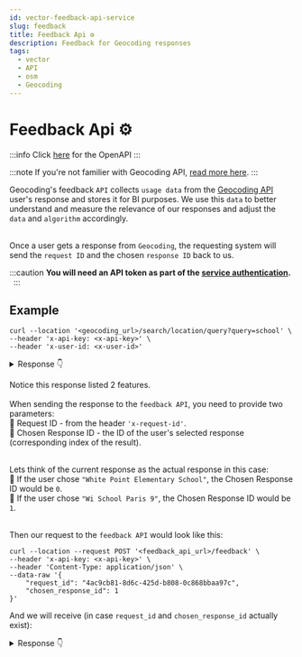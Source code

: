 ```yaml
---
id: vector-feedback-api-service
slug: feedback
title: Feedback Api ⚙️
description: Feedback for Geocoding responses
tags:
  - vector
  - API
  - osm
  - Geocoding
---
```


# Feedback Api ⚙️

:::info
Click [here](/docs/MapColonies/vector/services/feedback-api/api) for the OpenAPI
:::

:::note
If you're not familier with Geocoding API, [read more here](/docs/MapColonies/vector/Services/geocoding/README.md).
:::

Geocoding's feedback `API` collects `usage data` from the [Geocoding API](/docs/MapColonies/vector/Services/geocoding/README.md) user's response and stores it for BI purposes. We use this `data` to better understand and measure the relevance of our responses and adjust the `data` and `algorithm` accordingly.<br/><br/>

Once a user gets a response from `Geocoding`, the requesting system will send the `request ID` and the chosen `response ID` back to us.<br/>

:::caution
**You will need an API token as part of the [service authentication](/docs/MapColonies/authentication). &nbsp;**
:::



## Example

```curl title="Geocoding's Query Search Request"
curl --location '<geocoding_url>/search/location/query?query=school' \
--header 'x-api-key: <x-api-key>' \
--header 'x-user-id: <x-user-id>'
```

<details style={{"background-color": "#f6f8fa", border: "var(--ifm-alert-border-width) solid var(--ifm-alert-border-color)", "border-left-width": "var(--ifm-alert-border-left-width)", color: "black"}}> 
<summary>Response 👇</summary>

##### Response headers
```json
"x-request-id": "4ac9cb81-8d6c-425d-b808-0c868bbaa97c"
```

##### Response payload
```json
{
    "type": "FeatureCollection",
    "geocoding": {
        "version": "0.1.0",
        "query": {
            "query": "school",
            "disable_fuzziness": false,
            "limit": 5
        },
        "response": {
            "results_count": 2,
            "max_score": 1.2880917,
            "match_latency_ms": 7,
            "name": "",
            "place_types": [
                "education"
            ],
            "sub_place_types": [
                "school"
            ],
            "hierarchies": []
        }
    },
    "features": [
        {
            "type": "Feature",
            "geometry": {
                "coordinates": [ [ [ -118.30812263653988, 33.71684417247593 ],
                        [ -118.30861990876181, 33.71674433152869 ],
                        [ -118.30879709771484, 33.71635922964194 ],
                        [ -118.30619642115158, 33.71550819588987 ],
                        [ -118.30586490633668, 33.715921827872904 ],
                        [ -118.30587062210924, 33.716183318328746 ],
                        [ -118.30812263653988, 33.71684417247593 ]
                    ]
                ],
                "type": "Polygon"
            },
            "properties": {
                "score": 1.2880917,
                "matches": [ { "layer": "osm_schools", "source": "OSM", "source_id": [ "1a5b981b-bb0e-44dd-b9e2-424b92f2de49" ] } ],
                "names": { "en": [ "White Point Elementary School" ], "fr": [ "Escuela Primaria White Point" ], "default": [ "White Point Elementary School" ], "display": "White Point Elementary School" },
                "placetype": "education",
                "sub_placetype": "school",
                "regions": [ { "region": "USA", "sub_region_names": [ "Los Angeles" ] } ]
            }
        },
        {
            "type": "Feature",
            "geometry": {
                "coordinates": [ [
                        [ 2.346441270696971, 48.88088750665477 ],
                        [ 2.3462780852304945, 48.88018258877358 ],
                        [ 2.347503576087604, 48.87999951892243 ],
                        [ 2.347737155284733, 48.88070864783427 ],
                        [ 2.346441270696971, 48.88088750665477 ] ] ],
                "type": "Polygon"
            },
            "properties": {
                "score": 1.2880917,
                "matches": [
                    { "layer": "osm_schools", "source": "OSM", "source_id": [ "dc02a3f9-156a-4f61-85bd-fd040cd322a3" ] } ],
                "names": { "en": [ "Wi School Paris 9" ], "fr": [ "Ecole Wi Paris 9" ], "default": [ "Wi School Paris 9" ], "display": "Wi School Paris 9" },
                "placetype": "education",
                "sub_placetype": "school",
                "regions": [ { "region": "FRANCE", "sub_region_names": [ "Paris" ] } ]
            }
        }
    ]
}
```
</details>

Notice this response listed 2 features.<br/><br/>
When sending the response to the `feedback API`, you need to provide two parameters:<br/>
📍 Request ID - from the header `'x-request-id'`.<br/>
📍 Chosen Response ID - the ID of the user's selected response (corresponding index of the result). <br/><br/>

Lets think of the current response as the actual response in this case:<br/>
📍 If the user chose `"White Point Elementary School"`, the Chosen Response ID would be `0`.<br/>
📍 If the user chose `"Wi School Paris 9"`, the Chosen Response ID would be `1`.<br/><br/>

Then our request to the `feedback API` would look like this: <br/>

```curl title="Geocoding's Feedback Api Request"
curl --location --request POST '<feedback_api_url>/feedback' \
--header 'x-api-key: <x-api-key>' \
--header 'Content-Type: application/json' \
--data-raw '{
    "request_id": "4ac9cb81-8d6c-425d-b808-0c868bbaa97c",
    "chosen_response_id": 1
}'
```

And we will receive (in case `request_id` and `chosen_response_id` actually exist):<br/>

<details style={{"background-color": "#f6f8fa", border: "var(--ifm-alert-border-width) solid var(--ifm-alert-border-color)", "border-left-width": "var(--ifm-alert-border-left-width)", color: "black"}}> 
<summary>Response 👇</summary>


```json
204     Feedback has been sent succesfully
```
</details>